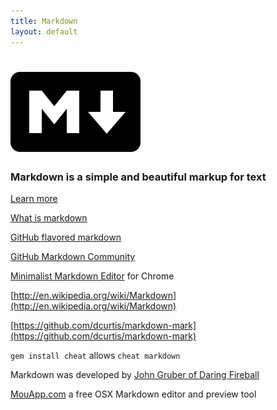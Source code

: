 ```yaml
---
title: Markdown
layout: default
---
```


# ![Markdown](/images/markdown_mark-208x128-solid.png)

### Markdown is a simple and beautiful markup for text

  <a href="https://help.github.com/articles/markdown-basics" class="btn btn-lg btn-default">Learn more</a>

[What is markdown](http://whatismarkdown.com/)

[GitHub flavored markdown](https://help.github.com/articles/github-flavored-markdown)

[GitHub Markdown Community](http://markdown.github.io/)

[Minimalist Markdown Editor](https://chrome.google.com/webstore/detail/minimalist-markdown-edito/pghodfjepegmciihfhdipmimghiakcjf?hl=en) for Chrome

[http://en.wikipedia.org/wiki/Markdown](http://en.wikipedia.org/wiki/Markdown)

[https://github.com/dcurtis/markdown-mark](https://github.com/dcurtis/markdown-mark)

``gem install cheat`` allows ``cheat markdown``

Markdown was developed by [John Gruber of Daring Fireball](http://daringfireball.net/projects/markdown/)

[MouApp.com](http://mouapp.com/) a free OSX Markdown editor and preview tool
